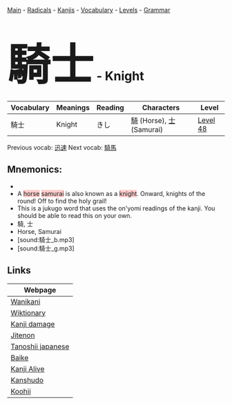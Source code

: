 <style> bigfont {font-size: 100px}</style>
[Main](../README.md) -
[Radicals](../radicals.md) -
[Kanjis](../kanjis.md) -
[Vocabulary](../vocabulary.md) -
[Levels](../levels.md) -
[Grammar](../grammar.md)
# <bigfont> 騎士</bigfont> - Knight 

| Vocabulary | Meanings | Reading | Characters | Level |
| --- | --- | --- | --- | --- |
| 騎士 | Knight | きし |  [騎](../kanjis/騎.md) (Horse), [士](../kanjis/士.md) (Samurai) | [Level 48](../levels/wk_level48.md) |

Previous vocab: [迅速](迅速.md) Next vocab: [騎馬](騎馬.md) 

## Mnemonics:

* 
* A <span style="background-color:#ffcccb"> horse</span> <span style="background-color:#ffcccb"> samurai</span> is also known as a <span style="background-color:#ffcccb"> knight</span>. Onward, knights of the round! Off to find the holy grail!
* This is a jukugo word that uses the on'yomi readings of the kanji. You should be able to read this on your own.
* 騎, 士
* Horse, Samurai
* [sound:騎士_b.mp3]
* [sound:騎士_g.mp3]


## Links 

| Webpage |
| --- |
| [Wanikani          ](https://www.wanikani.com/kanji/騎士) |
| [Wiktionary        ](https://en.wiktionary.org/wiki/騎士) |
| [Kanji damage      ](http://www.kanjidamage.com/kanji/search?utf8=✓&q=騎士) |
| [Jitenon           ](https://jitenon.com/kanji/騎士) |
| [Tanoshii japanese ](https://www.tanoshiijapanese.com/dictionary/kanji.cfm?k=騎士) |
| [Baike             ](https://baike.baidu.com/item/騎士) |
| [Kanji Alive       ](https://app.kanjialive.com/騎士) |
| [Kanshudo          ](https://www.kanshudo.com/searchmn?q=騎士) |
| [Koohii            ](https://kanji.koohii.com/study/kanji/騎士) |

